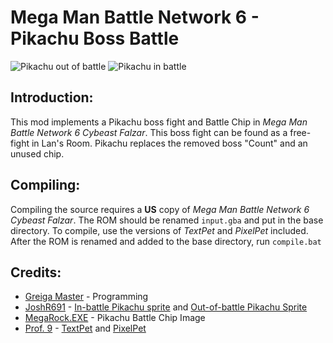 # Mega Man Battle Network 6 - Pikachu Boss Battle

![Pikachu out of battle](https://i.imgur.com/uRzXJiq.png)
![Pikachu in battle](https://i.imgur.com/6V25Y2T.png)

Introduction:
-------------
This mod implements a Pikachu boss fight and Battle Chip in *Mega Man Battle Network 6 Cybeast Falzar*. This boss fight can be found as a free-fight in Lan's Room. Pikachu replaces the removed boss "Count" and an unused chip.

Compiling:
-------------
Compiling the source requires a **US** copy of *Mega Man Battle Network 6 Cybeast Falzar*. The ROM should be renamed `input.gba` and put in the base directory. To compile, use the versions of *TextPet* and *PixelPet* included.
After the ROM is renamed and added to the base directory, run `compile.bat`

Credits:
-------------
* [Greiga Master](https://twitter.com/greigamaster) - Programming
* [JoshR691](https://twitter.com/JoshR691) - [In-battle Pikachu sprite](https://www.spriters-resource.com/custom_edited/pokemongeneration1customs/sheet/148148/) and [Out-of-battle Pikachu Sprite](https://www.spriters-resource.com/custom_edited/pokemongeneration1customs/sheet/147265/)
* [MegaRock.EXE](https://twitter.com/megarock_exe) - Pikachu Battle Chip Image
* [Prof. 9](https://twitter.com/prof9) - [TextPet](https://github.com/Prof9/TextPet) and [PixelPet](https://github.com/Prof9/PixelPet)